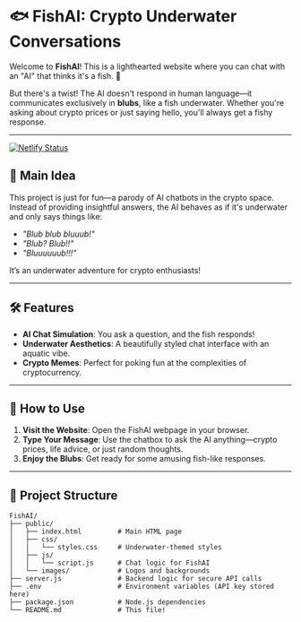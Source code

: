 # 🐟 FishAI: Crypto Underwater Conversations

Welcome to **FishAI**! This is a lighthearted website where you can chat with an "AI" that thinks it's a fish. 🐠

But there's a twist! The AI doesn't respond in human language—it communicates exclusively in **blubs**, like a fish underwater. Whether you're asking about crypto prices or just saying hello, you'll always get a fishy response.

---

[![Netlify Status](https://api.netlify.com/api/v1/badges/b083ea6d-4cb7-46cc-92d1-9b711fd1118c/deploy-status)](https://app.netlify.com/sites/fishai/deploys)

## 🎯 Main Idea
This project is just for fun—a parody of AI chatbots in the crypto space. Instead of providing insightful answers, the AI behaves as if it's underwater and only says things like:
- *"Blub blub bluuub!"*
- *"Blub? Blub!!"*
- *"Bluuuuuub!!!"*  

It’s an underwater adventure for crypto enthusiasts!

---

## 🛠️ Features
- **AI Chat Simulation**: You ask a question, and the fish responds!
- **Underwater Aesthetics**: A beautifully styled chat interface with an aquatic vibe.
- **Crypto Memes**: Perfect for poking fun at the complexities of cryptocurrency.

---

## 🚀 How to Use
1. **Visit the Website**: Open the FishAI webpage in your browser.
2. **Type Your Message**: Use the chatbox to ask the AI anything—crypto prices, life advice, or just random thoughts.
3. **Enjoy the Blubs**: Get ready for some amusing fish-like responses.

---

## 📂 Project Structure
```plaintext
FishAI/
├── public/
│   ├── index.html         # Main HTML page
│   ├── css/
│   │   └── styles.css     # Underwater-themed styles
│   ├── js/
│   │   └── script.js      # Chat logic for FishAI
│   └── images/            # Logos and backgrounds
├── server.js              # Backend logic for secure API calls
├── .env                   # Environment variables (API key stored here)
├── package.json           # Node.js dependencies
└── README.md              # This file!

